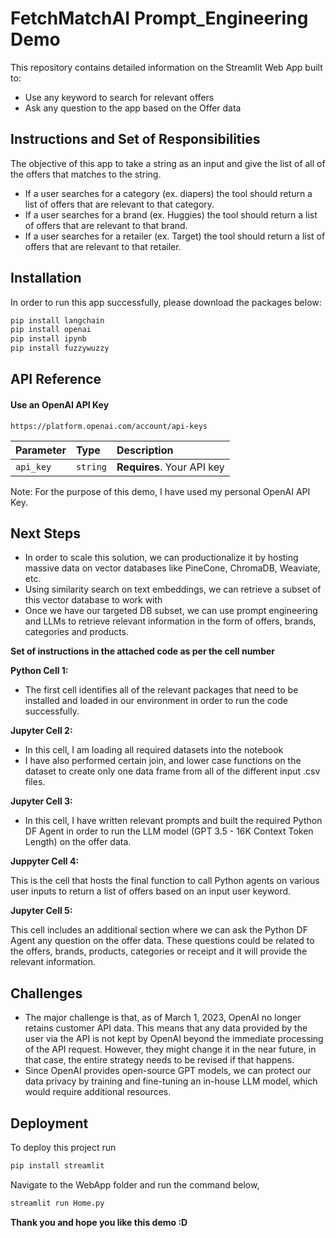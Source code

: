 # FetchMatchAI Prompt_Engineering Demo

This repository contains detailed information on the Streamlit Web App built to:
- Use any keyword to search for relevant offers
- Ask any question to the app based on the Offer data

## Instructions and Set of Responsibilities

The objective of this app to take a string as an input and give the list of all of the offers that matches to the string.

- If a user searches for a category (ex. diapers) the tool should return a list of offers that are relevant to that category.
- If a user searches for a brand (ex. Huggies) the tool should return a list of offers that are relevant to that brand.
- If a user searches for a retailer (ex. Target) the tool should return a list of offers that are relevant to that retailer.


## Installation
In order to run this app successfully, please download the packages below:

```bash
pip install langchain
pip install openai
pip install ipynb
pip install fuzzywuzzy
```
    
## API Reference

#### Use an OpenAI API Key

```http
https://platform.openai.com/account/api-keys
```

| Parameter | Type     | Description                |
| :-------- | :------- | :------------------------- |
| `api_key` | `string` | **Requires**. Your API key |

Note: For the purpose of this demo, I have used my personal OpenAI API Key.


## Next Steps

- In order to scale this solution, we can productionalize it by hosting massive data on vector databases like PineCone, ChromaDB, Weaviate, etc.
- Using similarity search on text embeddings, we can retrieve a subset of this vector database to work with
- Once we have our targeted DB subset, we can use prompt engineering and LLMs to retrieve relevant information in the form of offers, brands, categories and products. 

**Set of instructions in the attached code as per the cell number**


**Python Cell 1:**

- The first cell identifies all of the relevant packages that need to be installed and loaded in our environment in order to run the code successfully.

**Jupyter Cell 2:**
- In this cell, I am loading all required datasets into the notebook
- I have also performed certain join, and lower case functions on the dataset to create only one data frame from all of the different input .csv files.

**Jupyter Cell 3:**
- In this cell, I have written relevant prompts and built the required Python DF Agent in order to run the LLM model (GPT 3.5 - 16K Context Token Length) on the offer data.

**Juppyter Cell 4:**

This is the cell that hosts the final function to call Python agents on various user inputs to return a list of offers based on an input user keyword.

**Jupyter Cell 5:** 

This cell includes an additional section where we can ask the Python DF Agent any question on the offer data. These questions could be related to the offers, brands, products, categories or receipt and it will provide the relevant information.

## Challenges
- The major challenge is that, as of March 1, 2023, OpenAI no longer retains customer API data. This means that any data provided by the user via the API is not kept by OpenAI beyond the immediate processing of the API request. However, they might change it in the near future, in that case, the entire strategy needs to be revised if that happens.
- Since OpenAI provides open-source GPT models, we can protect our data privacy by training and fine-tuning an in-house LLM model, which would require additional resources.  

## Deployment

To deploy this project run

```bash
pip install streamlit
```

Navigate to the WebApp folder and run the command below,

```bash
streamlit run Home.py
```

**Thank you and hope you like this demo :D**

